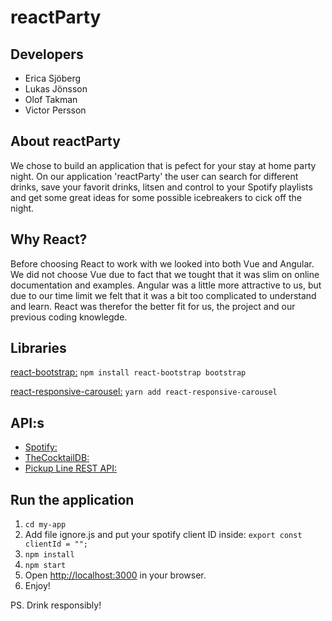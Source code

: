 # reactParty #

## Developers
* Erica Sjöberg
* Lukas Jönsson
* Olof Takman
* Victor Persson 

## About reactParty
We chose to build an application that is pefect for your stay at home party night. On our application 'reactParty' the user can search for different drinks, save your favorit drinks, litsen and control to your Spotify playlists and get some great ideas for some possible icebreakers to cick off the night. 
    

## Why React?
Before choosing React to work with we looked into both Vue and Angular. We did not choose Vue due to fact that we tought that it was slim on online documentation and examples. Angular was a little more attractive to us, but due to our time limit we felt that it was a bit too complicated to understand and learn. React was therefor the better fit for us, the project and our previous coding knowlegde.

## Libraries

[react-bootstrap:](https://react-bootstrap.github.io/getting-started/introduction)
`npm install react-bootstrap bootstrap`

[react-responsive-carousel:](https://www.npmjs.com/package/react-responsive-carousel)
`yarn add react-responsive-carousel`

## API:s
* [Spotify:](https://developer.spotify.com/)
* [TheCocktailDB:](https://www.thecocktaildb.com/api.php)
* [Pickup Line REST API:](http://pebble-pickup.herokuapp.com/)

## Run the application

1. `cd my-app`
2. Add file ignore.js and put your spotify client ID inside:
   `export const clientId = "";`
3. `npm install`
4. `npm start`
5. Open [http://localhost:3000](http://localhost:3000) in your browser.
6. Enjoy!

PS. Drink responsibly!
